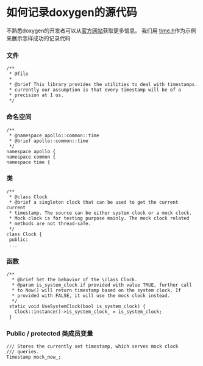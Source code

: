 # 如何记录doxygen的源代码

不熟悉doxygen的开发者可以从[官方网站](http://www.stack.nl/~dimitri/doxygen/)获取更多信息。
我们用 [time.h](https://github.com/ApolloAuto/apollo/blob/master/modules/common/time/time.h)作为示例来展示怎样成功的记录代码
### 文件
```
/**
 * @file
 *
 * @brief This library provides the utilities to deal with timestamps.
 * currently our assumption is that every timestamp will be of a
 * precision at 1 us.
 */
```

### 命名空间
```
/**
 * @namespace apollo::common::time
 * @brief apollo::common::time
 */
namespace apollo {
namespace common {
namespace time {
```

### 类
```
/**
 * @class Clock
 * @brief a singleton clock that can be used to get the current current
 * timestamp. The source can be either system clock or a mock clock.
 * Mock clock is for testing purpose mainly. The mock clock related
 * methods are not thread-safe.
 */
class Clock {
 public:
 ...
```

### 函数
```
/**
  * @brief Set the behavior of the \class Clock.
  * @param is_system_clock if provided with value TRUE, further call
  * to Now() will return timestamp based on the system clock. If
  * provided with FALSE, it will use the mock clock instead.
  */
 static void UseSystemClock(bool is_system_clock) {
   Clock::instance()->is_system_clock_ = is_system_clock;
 }
```

### Public / protected 类成员变量
```
/// Stores the currently set timestamp, which serves mock clock
/// queries.
Timestamp mock_now_;
```
